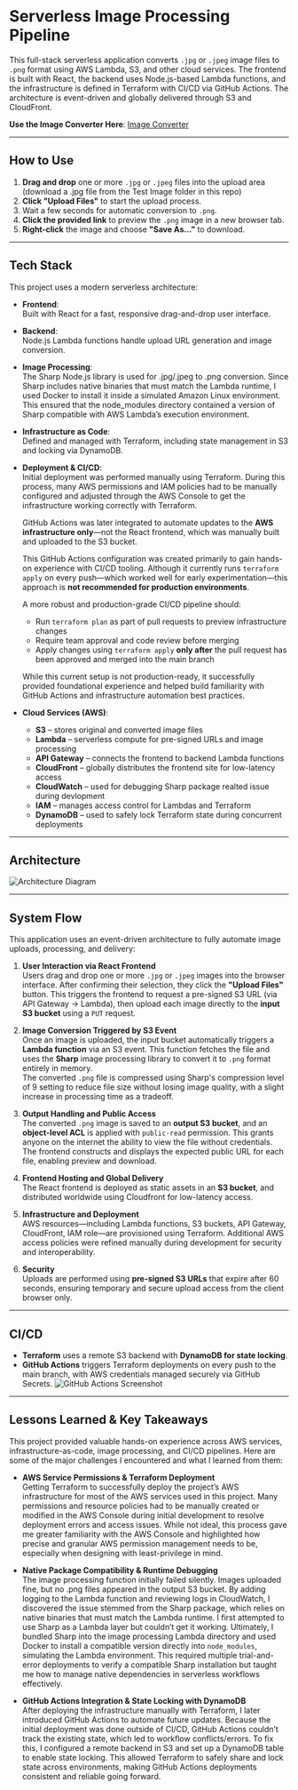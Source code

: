 # Serverless Image Processing Pipeline

This full-stack serverless application converts `.jpg` or `.jpeg` image files to `.png` format using AWS Lambda, S3, and other cloud services. The frontend is built with React, the backend uses Node.js-based Lambda functions, and the infrastructure is defined in Terraform with CI/CD via GitHub Actions. The architecture is event-driven and globally delivered through S3 and CloudFront.

**Use the Image Converter Here**: [Image Converter](https://dlp3grxh7samf.cloudfront.net)

---

## How to Use

1. **Drag and drop** one or more `.jpg` or `.jpeg` files into the upload area (download a .jpg file from the Test Image folder in this repo)
2. **Click "Upload Files"** to start the upload process.
3. Wait a few seconds for automatic conversion to `.png`.
4. **Click the provided link** to preview the `.png` image in a new browser tab.
5. **Right-click** the image and choose **"Save As..."** to download.

---

## Tech Stack

This project uses a modern serverless architecture:

- **Frontend**:  
  Built with React for a fast, responsive drag-and-drop user interface.

- **Backend**:  
  Node.js Lambda functions handle upload URL generation and image conversion.

- **Image Processing**:  
  The Sharp Node.js library is used for .jpg/.jpeg to .png conversion. Since Sharp includes native binaries that must match the Lambda runtime, I used Docker to install it inside a simulated Amazon Linux environment. This ensured that the node_modules directory contained a version of Sharp compatible with AWS Lambda’s execution environment.

- **Infrastructure as Code**:  
  Defined and managed with Terraform, including state management in S3 and locking via DynamoDB.

- **Deployment & CI/CD**:  
  Initial deployment was performed manually using Terraform. During this process, many AWS permissions and IAM policies had to be manually configured and adjusted through the AWS Console to get the infrastructure working correctly with Terraform.

  GitHub Actions was later integrated to automate updates to the **AWS infrastructure only**—not the React frontend, which was manually built and uploaded to the S3 bucket.

  This GitHub Actions configuration was created primarily to gain hands-on experience with CI/CD tooling. Although it currently runs `terraform apply` on every push—which worked well for early experimentation—this approach is **not recommended for production environments**.

  A more robust and production-grade CI/CD pipeline should:

  - Run `terraform plan` as part of pull requests to preview infrastructure changes  
  - Require team approval and code review before merging  
  - Apply changes using `terraform apply` **only after** the pull request has been approved and merged into the main branch  

  While this current setup is not production-ready, it successfully provided foundational experience and helped build familiarity with GitHub Actions and infrastructure automation best practices.




- **Cloud Services (AWS)**:
  - **S3** – stores original and converted image files
  - **Lambda** – serverless compute for pre-signed URLs and image processing
  - **API Gateway** – connects the frontend to backend Lambda functions
  - **CloudFront** – globally distributes the frontend site for low-latency access
  - **CloudWatch** – used for debugging Sharp package realted issue during devlopment
  - **IAM** – manages access control for Lambdas and Terraform
  - **DynamoDB** – used to safely lock Terraform state during concurrent deployments

---
## Architecture
![Architecture Diagram](https://github.com/aclaycode/serverless-image-processing-pipeline/blob/0a0526b6134321f7aa95052327b1385175950101/diagram/Image_Converter_Architecture_Diagram.png)

-----

## System Flow

This application uses an event-driven architecture to fully automate image uploads, processing, and delivery:

1. **User Interaction via React Frontend**  
   Users drag and drop one or more `.jpg` or `.jpeg` images into the browser interface. After confirming their selection, they click the **"Upload Files"** button. This triggers the frontend to request a pre-signed S3 URL (via API Gateway → Lambda), then upload each image directly to the **input S3 bucket** using a `PUT` request.

2. **Image Conversion Triggered by S3 Event**  
   Once an image is uploaded, the input bucket automatically triggers a **Lambda function** via an S3 event. This function fetches the file and uses the **Sharp** image processing library to convert it to `.png` format entirely in memory.  
   The converted `.png` file is compressed using Sharp's compression level of 9 setting to reduce file size without losing image quality, with a slight increase in processing time as a tradeoff.

3. **Output Handling and Public Access**  
   The converted `.png` image is saved to an **output S3 bucket**, and an **object-level ACL** is applied with `public-read` permission. This grants anyone on the internet the ability to view the file without credentials. The frontend constructs and displays the expected public URL for each file, enabling preview and download.

4. **Frontend Hosting and Global Delivery**  
   The React frontend is deployed as static assets in an **S3 bucket**, and distributed worldwide using Cloudfront for low-latency access.

5. **Infrastructure and Deployment**  
   AWS resources—including Lambda functions, S3 buckets, API Gateway, CloudFront, IAM role—are provisioned using Terraform. Additional AWS access policies were refined manually during development for security and interoperability.

6. **Security**  
   Uploads are performed using **pre-signed S3 URLs** that expire after 60 seconds, ensuring temporary and secure upload access from the client browser only.


---

## CI/CD

- **Terraform** uses a remote S3 backend with **DynamoDB for state locking**.
- **GitHub Actions** triggers Terraform deployments on every push to the main branch, with AWS credentials managed securely via GitHub Secrets.
![GitHub Actions Screenshot](https://github.com/aclaycode/serverless-image-processing-pipeline/blob/7c2296c5c9084b17e3f51291d8a058d3510457b3/README%20Images/GitHub_Actions_Integration.png)

---
## Lessons Learned & Key Takeaways

This project provided valuable hands-on experience across AWS services, infrastructure-as-code, image processing, and CI/CD pipelines. Here are some of the major challenges I encountered and what I learned from them:

- **AWS Service Permissions & Terraform Deployment**   
  Getting Terraform to successfully deploy the project’s AWS infrastructure for most of the AWS services used in this project. Many permissions and resource policies had to be manually created or modified in the AWS Console during initial development to resolve deployment errors and access issues. While not ideal, this process gave me greater familiarity with the AWS Console and highlighted how precise and granular AWS permission management needs to be, especially when designing with least-privilege in mind.

- **Native Package Compatibility & Runtime Debugging**  
  The image processing function initially failed silently. Images uploaded fine, but no .png files appeared in the output S3 bucket. By adding logging to the Lambda function and reviewing logs in CloudWatch, I discovered the issue stemmed from the Sharp package, which relies on native binaries that must match the Lambda runtime. I first attempted to use Sharp as a Lambda layer but couldn’t get it working. Ultimately, I bundled Sharp into the image processing Lambda directory and used Docker to install a compatible version directly into `node_modules`, simulating the Lambda environment. This required multiple trial-and-error deployments to verify a compatible Sharp installation but taught me how to manage native dependencies in serverless workflows effectively.

- **GitHub Actions Integration & State Locking with DynamoDB**  
  After deploying the infrastructure manually with Terraform, I later introduced GitHub Actions to automate future updates. Because the initial deployment was done outside of CI/CD, GitHub Actions couldn’t track the existing state, which led to workflow conflicts/errors. To fix this, I configured a remote backend in S3 and set up a DynamoDB table to enable state locking. This allowed Terraform to safely share and lock state across environments, making GitHub Actions deployments consistent and reliable going forward.


